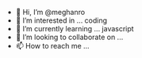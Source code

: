 - 👋 Hi, I’m @meghanro
- 👀 I’m interested in ... coding
- 🌱 I’m currently learning ... javascript
- 💞️ I’m looking to collaborate on ...
- 📫 How to reach me ...

<!---
meghanro/meghanro is a ✨ special ✨ repository because its `README.md` (this file) appears on your GitHub profile.
You can click the Preview link to take a look at your changes.
--->

